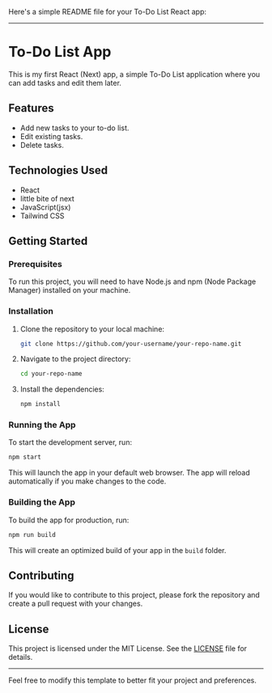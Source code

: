 Here's a simple README file for your To-Do List React app:

---

# To-Do List App

This is my first React (Next) app, a simple To-Do List application where you can add tasks and edit them later.

## Features

- Add new tasks to your to-do list.
- Edit existing tasks.
- Delete tasks.

## Technologies Used

- React
- little bite of next
- JavaScript(jsx)
- Tailwind CSS
  
## Getting Started

### Prerequisites

To run this project, you will need to have Node.js and npm (Node Package Manager) installed on your machine.

### Installation

1. Clone the repository to your local machine:

   ```bash
   git clone https://github.com/your-username/your-repo-name.git
   ```

2. Navigate to the project directory:

   ```bash
   cd your-repo-name
   ```

3. Install the dependencies:

   ```bash
   npm install
   ```

### Running the App

To start the development server, run:

```bash
npm start
```

This will launch the app in your default web browser. The app will reload automatically if you make changes to the code.

### Building the App

To build the app for production, run:

```bash
npm run build
```

This will create an optimized build of your app in the `build` folder.

## Contributing

If you would like to contribute to this project, please fork the repository and create a pull request with your changes.

## License

This project is licensed under the MIT License. See the [LICENSE](LICENSE) file for details.

---

Feel free to modify this template to better fit your project and preferences.

